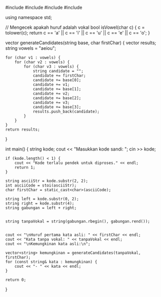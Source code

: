 #include <iostream>
#include <string>
#include <vector>
#include <cctype>

using namespace std;

// Mengecek apakah huruf adalah vokal
bool isVowel(char c) {
    c = tolower(c);
    return c == 'a' || c == 'i' || c == 'u' || c == 'e' || c == 'o';
}

vector<string> generateCandidates(string base, char firstChar) {
    vector<string> results;
    string vowels = "aeiou";

    for (char v1 : vowels) {
        for (char v2 : vowels) {
            for (char v3 : vowels) {
                string candidate = "";
                candidate += firstChar;
                candidate += base[0];
                candidate += v1;
                candidate += base[1];
                candidate += v2;
                candidate += base[2];
                candidate += v3;
                candidate += base[3];
                results.push_back(candidate);
            }
        }
    }
    return results;
}

int main() {
    string kode;
    cout << "Masukkan kode sandi: ";
    cin >> kode;

    if (kode.length() < 1) {
        cout << "Kode terlalu pendek untuk diproses." << endl;
        return 1;
    }

    string asciiStr = kode.substr(2, 2);
    int asciiCode = stoi(asciiStr);
    char firstChar = static_cast<char>(asciiCode);

    string left = kode.substr(0, 2);
    string right = kode.substr(4);
    string gabungan = left + right;


    string tanpaVokal = string(gabungan.rbegin(), gabungan.rend());


    cout << "\nHuruf pertama kata asli: " << firstChar << endl;
    cout << "Kata tanpa vokal: " << tanpaVokal << endl;
    cout << "\nKemungkinan kata asli:\n";

    vector<string> kemungkinan = generateCandidates(tanpaVokal, firstChar);
    for (const string& kata : kemungkinan) {
        cout << "- " << kata << endl;
    }

    return 0;
}
